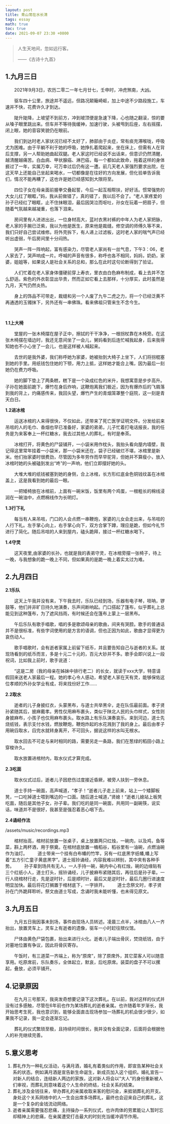 ```yaml
---
layout: post
title: 青山常在水长清
tags: essay
math: true
toc: true
date: 2021-09-07 23:30 +0800
---
```




> 人生天地间，忽如远行客。
>
> ——《古诗十九首》

## 1.九月三日

&emsp;&emsp;2021年9月3日，农历二零二一年七月廿七，壬申时，冲虎煞南，大凶。

&emsp;&emsp;驱车四十公里，旅途并不遥远，但路况颠簸崎岖，加上中途不少路段施工，车速并不快，花费许久才到达。

&emsp;&emsp;陡升陡降，上坡望不到前方，冲到坡顶便是急速下降，心也随之翻滚，惊的要从嗓子眼里跳出来。但车并不等待我缓神，加速行驶，头被甩到后座，左右摇摆，闭上眼，她的音容笑貌仍在眼前。

&emsp;&emsp;我们到达时老人家状况已经不太好了，肺部由于炎症，常有痰充滞喉咙，呼吸尤为困难。由于平躺不利于她的呼吸，她挣扎着爬起来，坐在床上，但需有人在背后支撑，另一人帮助她曲起双腿。老人家这时已经说不出话来，但意识仍然清醒，越清醒越痛苦。白血病、甲状腺癌、淋巴癌，每一个都如此致命，拖着这样的身体捱过了一年，实属万幸，可万幸过后仍有这一遭。前几天老人家强烈要求出院，在这天早上还能自己坐起来喝水，一切都像是在往好的方向发展，但化验单告诉我们，情况不能再糟了，这也许是她已经感知到大限将至。

&emsp;&emsp;四位子女在母亲面前握拳交叠起誓，今后一起互相帮扶，好好活。惯常强势的大女儿红了眼眶，”妈，我从前做错了，真的错了，我以后不会了。“老人家疼爱的孙子已经红了眼眶，止不住抹眼泪，最后因哭泣而呕吐，孙女在玩着一把扇子，但随着气氛越来越凝重，也落下泪来。

&emsp;&emsp;房间里有人进进出出，一位身材高大，蓝衬衣黑衬裤的中年人为老人家把脉，老人家的手腕已泛紫，我以为他是医生，原来他是裁缝。修空调的师傅久等不来，我们只好自己尝试维修。将外壳拆下，有人递上过滤板，这时老人家的喘气声已经听出虚弱，午后房间里十分闷热。

&emsp;&emsp;哭声一阵一阵响起，富有感染力，尽管老人家尚有一丝气息，下午3：06，老人家去了，哭声响成一片。呼喊的声音有很多，称呼也各不相同，妈妈，奶奶，家婆，姐姐等，如果说人是社会关系的总和，那么在此时这句论断得到了验证。

&emsp;&emsp;人们忙着在老人家身体僵硬前穿上寿衣，里衣由白色麻布制成，看上去并不怎么舒适。紫色的外衣彰显出华贵，然而正如它看上去那样，十分厚实，此时虽然是九月，天气仍然炎热。

&emsp;&emsp;身上的饰品不可带走，裁缝和另一个人废了九牛二虎之力，将一个已经泛黄不再通透的玉镯抹下，另外还有一串佛珠。看来佛祖只管来生不念今生。

&emsp;&emsp;

**1.1上大椅**

&emsp;&emsp;堂屋的一张木椅摆在屋子正中，擦拭的干干净净，一根拐杖靠在木椅旁。在这张木椅摆在墙边时，我还无意间坐了一会儿，舅妈看到后连忙喊我起身，后来我得知她也不小心坐了一会儿，也是这样被人喊起来。

&emsp;&emsp;去世的是我外婆，我们称呼她为家婆，她被抬到大椅子上坐下，人们将拐棍塞到她的手里。用纸钱包住她的下颚，用力上抵，这样她才能合上嘴，因为最后一刻她仍在费力呼吸。

&emsp;&emsp;她的脚下垫上了两条糕，糕下是一个染成红色的米升，我想寓意是步步高升。子孙在她面前跪下，爆竹在身后炸响，这鞭炮离我们极近，因为有爆炸后的飞屑落到我的背上，灼痛感传来，我回头望，爆竹产生的青烟笼罩整个庭院，这一刻是青天白日。

**1.2进冰棺**

&emsp;&emsp;运送冰棺的人来得很快，不仅如此，还带来了死亡医学证明文件。分发给前来吊唁的人的毛巾、香烟也早已准备好，家婆的弟弟，儿子忙着打电话报丧，我的任务是为来客奉上一杯红糖水，我去过其他人的葬礼，有时是奉茶。

&emsp;&emsp;冰棺打开，将黄色的尸袋铺开，一小袋米用作枕头，我抬头看向屋内墙壁，我记得这里常年挂着一小袋米，那一小袋米还在，袋子已经破烂不堪，冰棺里是新米。他们抬家婆时很费劲，尽管因为多年劳作而早早驼背，但她并不算瘦小，放入冰棺时她的头被磕到发出“咚”的一声响，他们立即摆好她的头。

&emsp;&emsp;大堆大堆的纸钱被塞到她的身侧，合上冰棺，长方形红底金色铜钱纹盖在冰棺盖上，这是我看到她的最后一眼。

&emsp;&emsp;一把矮椅放在冰棺前，上面有一碗米饭，饭里有两个鸡蛋，一根粗长的棉线浸润在一碗油中，点燃棉线作为长明灯。

**1.3行下礼**

&emsp;&emsp;每当有人来吊唁，门口的人会点燃一串鞭炮，家婆的儿女会走出来，与吊唁的人行下礼。左手掌心向上，右手掌心向下，双方合掌下蹲，理应是跪，但如今礼节进行了简化。随后吊唁的人来到屋内，磕头跪拜，接过一杯红糖水喝下。

**1.4守灵**

&emsp;&emsp;这天夜里,由家婆的长孙，也就是我的表弟守灵，在冰棺旁摆一张椅子，待上一晚，与我想象的跪一晚上不同，但如果真的是跪一晚上着实太过为难。





## 2.九月四日

**2.1乐队**

&emsp;&emsp;这天上午我并没有来，下午我去时，乐队已经到场，乐器有电子琴，唢呐，锣鼓等，他们并非旷日持久地演奏，乐声间断响起。门口搭起了篷布，似乎葬礼上总能见到这种篷布，为了遮风挡雨，有时候还会在篷布上蒙上一层黑布。

&emsp;&emsp;午后乐队有歌手唱歌，唱的多是歌颂母亲的歌曲，间夹有哭腔。歌手的普通话并不是很标准，有些字词使用的是方言的语调，但也正因为如此，歌曲才显得更为哀伤动人。

&emsp;&emsp;歌手唱歌时，会有逝者家属上前留下纸币，并且要告知自己与逝者的关系。就现场看到的纸币而言，多是十元二十元的，百元大钞并不多。歌手会即兴说上一段祝词，比如我上前时，歌手说道：

&emsp;&emsp;“这是二房（我的母亲在姊妹中排行老二）的长女，就读于xxx大学，特意请假回来送老人家最后一程。她的孝心令人感动，希望老人家在天有灵，能够保佑这位孝顺的外孙女学业有成，将来找份好工作……

**2.2取水**

&emsp;&emsp;逝者的儿子身披红衣，头蒙黑布，与道士共举黑伞，走在队伍最前面。孝子贤孙紧随其后，披麻戴孝。男性仅用麻布裹头，类似于陕北人民的头巾样式，女性则身披麻布，小孩子也仅用麻布裹头。取水路上有乐队演奏哀乐。来到河边，道士先烧纸钱，表示支付水钱，燃放鞭炮，鞭炮炸起的水花溅到了我的身上。最后由孝子用碗舀取水，舀完水就转身离开，不可回头，据说这样的水叫无根水。

&emsp;&emsp;取水回去不可走与来时相同的路，需要另走一条路，我们在葱绿的稻田小路上穿梭许久。

&emsp;&emsp;取水放置进棺材内，取水仪式才算完成。

**2.3吃面**

&emsp;&emsp;取水仪式过后，逝者儿子因悲伤过度接近昏厥，被旁人扶到一旁休息。

&emsp;&emsp;道士手持一碗面，高声喊道，“孝子！“逝者儿子走上前来，站上一个矮脚板凳，一口吃掉道士喂到嘴边的一口面。随后道士喊道，”贤媳！“逝者儿媳站上板凳吃面，随后是其他子女，孙子辈。我们吃的是同一碗面，共用同一副碗筷，说实话，味道并不是很好，我甚至是强忍着恶心咽下去。

**2.4诵经作法**

<p>/assets/music/recordings.mp3</p>

&emsp;&emsp;棺材抬高，棺材前放置一张桌子，桌上放置两只红烛，一碗肉，以及鸡，鱼等菜，斟上两杯酒，用于祭奠。在棺材底放置一桶稻谷，稻谷里有一油碗，点燃油碗作为油灯。
&emsp;&emsp;道士带来一个挂有白布幡的竹竿，另有一红底黑字纸幡,幡上写着“五方引亡童子黄底黑字”。道士摇铃诵经，内容我难以辨别，其中夹有各种手势。
&emsp;&emsp;孙子辈到场共有无人，一人手持一碗，碗内中心有红烛，碗的边缘贴有三个红纸小人，道士打头，摇铃诵经，儿子披麻布紧随其后，再往后是孙子辈。一行人绕棺材行走，先是逆时针，后是顺时针，最后又是逆时针，最后几圈行进速度明显加快。最后将花灯搁置于棺材底下，一字排开。
&emsp;&emsp;道士念祭文时，孝子贤孙在门外跪拜聆听。祭文由道士写成，念诵时我未能听懂，也未得见原文。

## 3.九月五日

&emsp;&emsp;九月五日我因事未到场，事件由现场人员转述。凌晨三点半，冰棺由八人一齐抬出，放置灵车上，灵车上有逝者的遗像，驱车一小时赶往殡仪馆。

&emsp;&emsp;尸体由黄色尸袋包裹，抬出来进行火化。逝者儿子端出骨灰，焚烧纸钱，由于对墓地位置有争议，因此将骨灰寄存。

&emsp;&emsp;午饭时，有三道菜一齐端上，称为“原席”，除了原席外，其它菜客人可以随意享用。吃原席前，乐队奏乐，全体起立，默哀，后吃原席。装菜的盘子不可以摞起，叠放，必须平铺开。

## 4.记录原因

&emsp;&emsp;在九月三号那天，我突发奇想要记录下这次葬礼。在以前，我对这样的仪式并没有过多感触，尽管在6年前也作为某场葬礼的逝者亲属。也许随着年岁渐长，我开始思考生死，我也意识到，能够全面直击现场参加一场葬礼的机会很少很少，如果我不记录，我一定会逐渐忘记。

&emsp;&emsp;葬礼的仪式繁琐至极，且持续时间很长，我并没有全面记录，后面将会根据他人的补充继续完善。

## 5.意义思考

1. 葬礼作为一种礼仪活动，与满月酒，婚礼有着类似的作用，即宣告某种社会关系的状态。例如满月酒是宣告新生命诞生，新成员加入这个组织。婚礼宣告一对新人的结合，连结新人两边的家族，这对新人将会以“大人”的身份重新被人们审视，而葬礼则意味着这个人生命的终结，社会关系的结束。
2. 葬礼涉及金钱往来，举办葬礼的亲属收取来客的慰问金，来抵销葬礼的开支。身处这个关系网络中的人一生会出席多场葬礼，最终也会迎来自己的葬礼，这是一个复杂的金钱流动网络。
3. 逝者亲属需要强忍悲痛，主持操办一系列仪式，也许肉体的劳累能让人暂时忘却精神上的悲痛，在亲属遭受打击最大的时刻充当缓冲调节作用。










